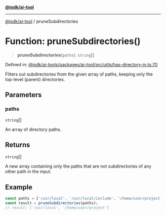 [**@isdk/ai-tool**](../README.md)

***

[@isdk/ai-tool](../globals.md) / pruneSubdirectories

# Function: pruneSubdirectories()

> **pruneSubdirectories**(`paths`): `string`[]

Defined in: [@isdk/ai-tools/packages/ai-tool/src/utils/has-directory-in.ts:70](https://github.com/isdk/ai-tool.js/blob/4ebf370aaec9c78535cb40ffc19656d7bddcb145/src/utils/has-directory-in.ts#L70)

Filters out subdirectories from the given array of paths, keeping only the top-level (parent) directories.

## Parameters

### paths

`string`[]

An array of directory paths.

## Returns

`string`[]

A new array containing only the paths that are not subdirectories of any other path in the input.

## Example

```ts
const paths = ['/usr/local', '/usr/local/include', '/home/user/project'];
const result = pruneSubdirectories(paths);
// result: ['/usr/local', '/home/user/project']
```
